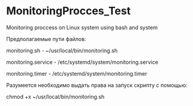 # MonitoringProcces_Test
Monitoring proccess on Linux system using bash and system



Предполагаемые пути файлов:

monitoring.sh - ~/usr/local/bin/monitoring.sh

monitoring.service - /etc/systemd/system/monitoring.service

monitoring.timer - /etc/systemd/system/monitoring.timer



Разумеется необходимо выдать права на запуск скрипту с помощью:

chmod +x ~/usr/local/bin/monitoring.sh